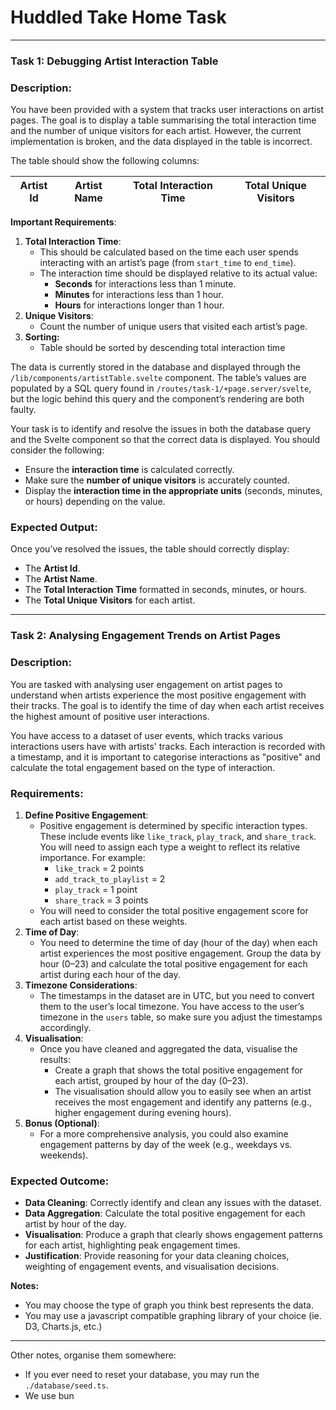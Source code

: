 # Huddled Take Home Task
---

### **Task 1: Debugging Artist Interaction Table**

### **Description:**

You have been provided with a system that tracks user interactions on artist pages. The goal is to display a table summarising the total interaction time and the number of unique visitors for each artist. However, the current implementation is broken, and the data displayed in the table is incorrect.

The table should show the following columns:

| Artist Id | Artist Name | Total Interaction Time | Total Unique Visitors |
| --- | --- | --- | --- |

**Important Requirements**:

1. **Total Interaction Time**:
    - This should be calculated based on the time each user spends interacting with an artist’s page (from `start_time` to `end_time`).
    - The interaction time should be displayed relative to its actual value:
        - **Seconds** for interactions less than 1 minute.
        - **Minutes** for interactions less than 1 hour.
        - **Hours** for interactions longer than 1 hour.
2. **Unique Visitors**:
    - Count the number of unique users that visited each artist’s page.
3. **Sorting:**
    - Table should be sorted by descending total interaction time

The data is currently stored in the database and displayed through the `/lib/components/artistTable.svelte` component. The table’s values are populated by a SQL query found in `/routes/task-1/+page.server/svelte`, but the logic behind this query and the component’s rendering are both faulty.

Your task is to identify and resolve the issues in both the database query and the Svelte component so that the correct data is displayed. You should consider the following:

- Ensure the **interaction time** is calculated correctly.
- Make sure the **number of unique visitors** is accurately counted.
- Display the **interaction time in the appropriate units** (seconds, minutes, or hours) depending on the value.

### **Expected Output**:

Once you’ve resolved the issues, the table should correctly display:

- The **Artist Id**.
- The **Artist Name**.
- The **Total Interaction Time** formatted in seconds, minutes, or hours.
- The **Total Unique Visitors** for each artist.

---

### **Task 2: Analysing Engagement Trends on Artist Pages**

### **Description:**

You are tasked with analysing user engagement on artist pages to understand when artists experience the most positive engagement with their tracks. The goal is to identify the time of day when each artist receives the highest amount of positive user interactions.

You have access to a dataset of user events, which tracks various interactions users have with artists' tracks. Each interaction is recorded with a timestamp, and it is important to categorise interactions as "positive" and calculate the total engagement based on the type of interaction.

### **Requirements**:

1. **Define Positive Engagement**:
    - Positive engagement is determined by specific interaction types. These include events like `like_track`, `play_track`, and `share_track`. You will need to assign each type a weight to reflect its relative importance. For example:
        - `like_track` = 2 points
        - `add_track_to_playlist` = 2
        - `play_track` = 1 point
        - `share_track` = 3 points
    - You will need to consider the total positive engagement score for each artist based on these weights.
2. **Time of Day**:
    - You need to determine the time of day (hour of the day) when each artist experiences the most positive engagement. Group the data by hour (0–23) and calculate the total positive engagement for each artist during each hour of the day.
3. **Timezone Considerations**:
    - The timestamps in the dataset are in UTC, but you need to convert them to the user’s local timezone. You have access to the user’s timezone in the `users` table, so make sure you adjust the timestamps accordingly.
4. **Visualisation**:
    - Once you have cleaned and aggregated the data, visualise the results:
        - Create a graph that shows the total positive engagement for each artist, grouped by hour of the day (0–23).
        - The visualisation should allow you to easily see when an artist receives the most engagement and identify any patterns (e.g., higher engagement during evening hours).
5. **Bonus (Optional)**:
    - For a more comprehensive analysis, you could also examine engagement patterns by day of the week (e.g., weekdays vs. weekends).

### **Expected Outcome**:

- **Data Cleaning**: Correctly identify and clean any issues with the dataset.
- **Data Aggregation**: Calculate the total positive engagement for each artist by hour of the day.
- **Visualisation**: Produce a graph that clearly shows engagement patterns for each artist, highlighting peak engagement times.
- **Justification**: Provide reasoning for your data cleaning choices, weighting of engagement events, and visualisation decisions.

**Notes:**

- You may choose the type of graph you think best represents the data.
- You may use a javascript compatible graphing library of your choice (ie. D3, Charts.js, etc.)

---

Other notes, organise them somewhere:

- If you ever need to reset your database, you may run the `./database/seed.ts`.
- We use bun